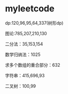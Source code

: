 # myleetcode
dp:120,96,95,64,337(树形dp)

图论:785,207,210,130

二分法：35,153,154

数学归纳法：1025

求多个数组的重合部分：632

字符串：415,696,93

二叉树：100,99
